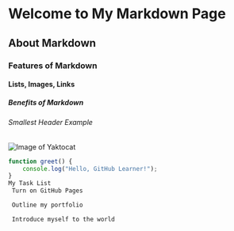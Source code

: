 # Welcome to My Markdown Page

## About Markdown

### Features of Markdown

#### Lists, Images, Links

##### Benefits of Markdown

###### Smallest Header Example

![Image of Yaktocat](https://octodex.github.com/images/yaktocat.png)

```javascript
function greet() {
    console.log("Hello, GitHub Learner!");
}
My Task List
 Turn on GitHub Pages

 Outline my portfolio

 Introduce myself to the world




